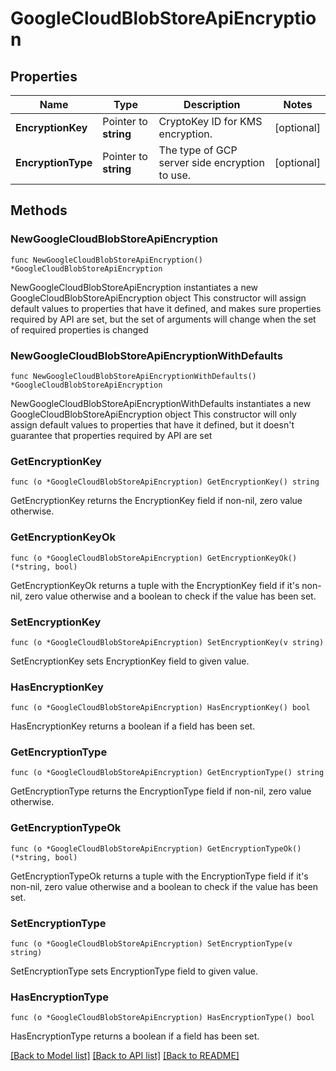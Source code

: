 # GoogleCloudBlobStoreApiEncryption

## Properties

Name | Type | Description | Notes
------------ | ------------- | ------------- | -------------
**EncryptionKey** | Pointer to **string** | CryptoKey ID for KMS encryption. | [optional] 
**EncryptionType** | Pointer to **string** | The type of GCP server side encryption to use. | [optional] 

## Methods

### NewGoogleCloudBlobStoreApiEncryption

`func NewGoogleCloudBlobStoreApiEncryption() *GoogleCloudBlobStoreApiEncryption`

NewGoogleCloudBlobStoreApiEncryption instantiates a new GoogleCloudBlobStoreApiEncryption object
This constructor will assign default values to properties that have it defined,
and makes sure properties required by API are set, but the set of arguments
will change when the set of required properties is changed

### NewGoogleCloudBlobStoreApiEncryptionWithDefaults

`func NewGoogleCloudBlobStoreApiEncryptionWithDefaults() *GoogleCloudBlobStoreApiEncryption`

NewGoogleCloudBlobStoreApiEncryptionWithDefaults instantiates a new GoogleCloudBlobStoreApiEncryption object
This constructor will only assign default values to properties that have it defined,
but it doesn't guarantee that properties required by API are set

### GetEncryptionKey

`func (o *GoogleCloudBlobStoreApiEncryption) GetEncryptionKey() string`

GetEncryptionKey returns the EncryptionKey field if non-nil, zero value otherwise.

### GetEncryptionKeyOk

`func (o *GoogleCloudBlobStoreApiEncryption) GetEncryptionKeyOk() (*string, bool)`

GetEncryptionKeyOk returns a tuple with the EncryptionKey field if it's non-nil, zero value otherwise
and a boolean to check if the value has been set.

### SetEncryptionKey

`func (o *GoogleCloudBlobStoreApiEncryption) SetEncryptionKey(v string)`

SetEncryptionKey sets EncryptionKey field to given value.

### HasEncryptionKey

`func (o *GoogleCloudBlobStoreApiEncryption) HasEncryptionKey() bool`

HasEncryptionKey returns a boolean if a field has been set.

### GetEncryptionType

`func (o *GoogleCloudBlobStoreApiEncryption) GetEncryptionType() string`

GetEncryptionType returns the EncryptionType field if non-nil, zero value otherwise.

### GetEncryptionTypeOk

`func (o *GoogleCloudBlobStoreApiEncryption) GetEncryptionTypeOk() (*string, bool)`

GetEncryptionTypeOk returns a tuple with the EncryptionType field if it's non-nil, zero value otherwise
and a boolean to check if the value has been set.

### SetEncryptionType

`func (o *GoogleCloudBlobStoreApiEncryption) SetEncryptionType(v string)`

SetEncryptionType sets EncryptionType field to given value.

### HasEncryptionType

`func (o *GoogleCloudBlobStoreApiEncryption) HasEncryptionType() bool`

HasEncryptionType returns a boolean if a field has been set.


[[Back to Model list]](../README.md#documentation-for-models) [[Back to API list]](../README.md#documentation-for-api-endpoints) [[Back to README]](../README.md)



